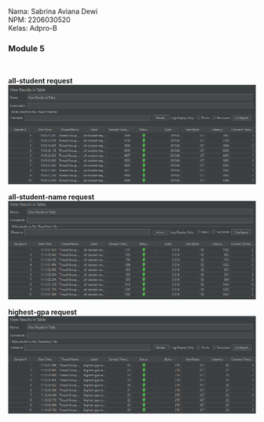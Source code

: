 Nama: Sabrina Aviana Dewi
<br>
NPM: 2206030520
<br>
Kelas: Adpro-B
<br>
<h3>Module 5</h3>
<br>

**all-student request**
![img.png](src/main/resources/image/img.png)

**all-student-name request**
![img_1.png](src/main/resources/image/img_1.png)

**highest-gpa request**
![img_2.png](src/main/resources/image/img_2.png)

